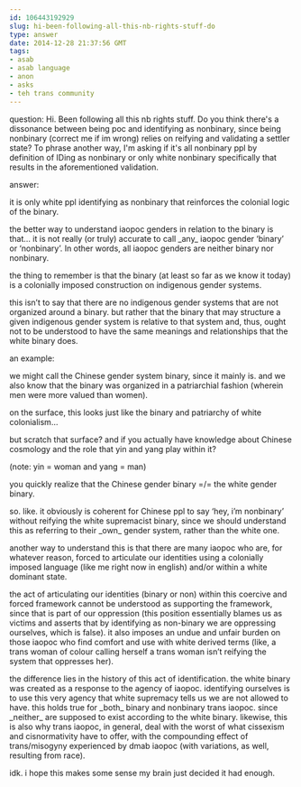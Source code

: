 ```yaml
---
id: 106443192929
slug: hi-been-following-all-this-nb-rights-stuff-do
type: answer
date: 2014-12-28 21:37:56 GMT
tags:
- asab
- asab language
- anon
- asks
- teh trans community
---
```

question: Hi. Been following all this nb rights stuff. Do you think there's a dissonance between being poc and identifying as nonbinary, since being nonbinary (correct me if im wrong) relies on reifying and validating a settler state? To phrase another way, I'm asking if it's all nonbinary ppl by definition of IDing as nonbinary or only white nonbinary specifically that results in the aforementioned validation.

answer: <p>it is only white ppl identifying as nonbinary that reinforces the colonial logic of the binary.</p>
<p>the better way to understand iaopoc genders in relation to the binary is that&#8230; it is not really (or truly) accurate to call _any_ iaopoc gender &#8216;binary&#8217; or &#8216;nonbinary&#8217;. In other words, all iaopoc genders are neither binary nor nonbinary. </p>
<p>the thing to remember is that the binary (at least so far as we know it today) is a colonially imposed construction on indigenous gender systems.</p>
<p>this isn&#8217;t to say that there are no indigenous gender systems that are not organized around a binary. but rather that the binary that may structure a given indigenous gender system is relative to that system and, thus, ought not to be understood to have the same meanings and relationships that the white binary does.</p>
<p>an example:</p>
<p>we might call the Chinese gender system binary, since it mainly is. and we also know that the binary was organized in a patriarchial fashion (wherein men were more valued than women). </p>
<p>on the surface, this looks just like the binary and patriarchy of white colonialism&#8230; </p>
<p>but scratch that surface? and if you actually have knowledge about Chinese cosmology and the role that yin and yang play within it? </p>
<p>(note: yin = woman and yang = man)</p>
<p>you quickly realize that the Chinese gender binary =/= the white gender binary. </p>
<p>so. like. it obviously is coherent for Chinese ppl to say &#8216;hey, i&#8217;m nonbinary&#8217; without reifying the white supremacist binary, since we should understand this as referring to their _own_ gender system, rather than the white one. </p>
<p>another way to understand this is that there are many iaopoc who are, for whatever reason, forced to articulate our identities using a colonially imposed language (like me right now in english) and/or within a white dominant state. </p>
<p>the act of articulating our identities (binary or non) within this coercive and forced framework cannot be understood as supporting the framework, since that is part of our oppression (this position essentially blames us as victims and asserts that by identifying as non-binary we are oppressing ourselves, which is false). it also imposes an undue and unfair burden on those iaopoc who find comfort and use with white derived terms (like, a trans woman of colour calling herself a trans woman isn&#8217;t reifying the system that oppresses her). </p>
<p>the difference lies in the history of this act of identification. the white binary was created as a response to the agency of iaopoc. identifying ourselves is to use this very agency that white supremacy tells us we are not allowed to have. this holds true for _both_ binary and nonbinary trans iaopoc. since _neither_ are supposed to exist according to the white binary. likewise, this is also why trans iaopoc, in general, deal with the worst of what cissexism and cisnormativity have to offer, with the compounding effect of trans/misogyny experienced by dmab iaopoc (with variations, as well, resulting from race).</p>
<p>idk. i hope this makes some sense my brain just decided it had enough.</p>